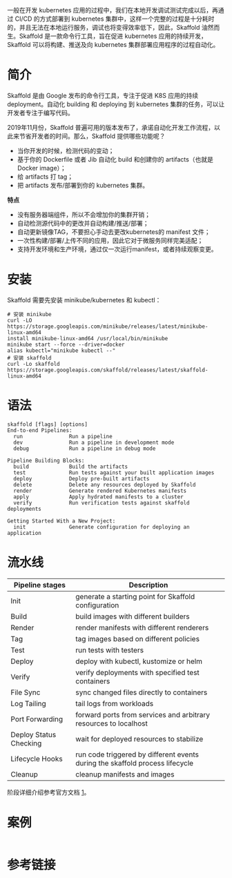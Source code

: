 一般在开发 kubernetes 应用的过程中，我们在本地开发调试测试完成以后，再通过 CI/CD 的方式部署到 kubernetes 集群中，这样一个完整的过程是十分耗时的，并且无法在本地运行服务，调试也将变得效率低下，因此，Skaffold 油然而生。Skaffold 是一款命令行工具，旨在促进 kubernetes 应用的持续开发，Skaffold 可以将构建、推送及向 kubernetes 集群部署应用程序的过程自动化。

# 简介

Skaffold 是由 Google 发布的命令行工具，专注于促进 K8S 应用的持续 deployment。自动化 building 和 deploying 到 kubernetes 集群的任务，可以让开发者专注于编写代码。

2019年11月份，Skaffold 普遍可用的版本发布了，承诺自动化开发工作流程，以此来节省开发者的时间。那么，Skaffold 提供哪些功能呢？

- 当你开发的时候，检测代码的变动；
- 基于你的 Dockerfile 或者 Jib 自动化 build 和创建你的 artifacts（也就是 Docker image）；
- 给 artifacts 打 tag；
- 把 artifacts 发布/部署到你的 kubernetes 集群。

**特点**

- 没有服务器端组件，所以不会增加你的集群开销；
- 自动检测源代码中的更改并自动构建/推送/部署；
- 自动更新镜像TAG，不要担心手动去更改kubernetes的 manifest 文件；
- 一次性构建/部署/上传不同的应用，因此它对于微服务同样完美适配；
- 支持开发环境和生产环境，通过仅一次运行manifest，或者持续观察变更。

# 安装

Skaffold 需要先安装 minikube/kubernetes 和 kubectl：

```shell
# 安装 minikube
curl -LO https://storage.googleapis.com/minikube/releases/latest/minikube-linux-amd64
install minikube-linux-amd64 /usr/local/bin/minikube
minikube start --force --driver=docker
alias kubectl="minikube kubectl --"
# 安装 skaffold
curl -Lo skaffold https://storage.googleapis.com/skaffold/releases/latest/skaffold-linux-amd64
```

# 语法

```shell
skaffold [flags] [options]
End-to-end Pipelines:
  run               Run a pipeline
  dev               Run a pipeline in development mode
  debug             Run a pipeline in debug mode

Pipeline Building Blocks:
  build             Build the artifacts
  test              Run tests against your built application images
  deploy            Deploy pre-built artifacts
  delete            Delete any resources deployed by Skaffold
  render            Generate rendered Kubernetes manifests
  apply             Apply hydrated manifests to a cluster
  verify            Run verification tests against skaffold deployments

Getting Started With a New Project:
  init              Generate configuration for deploying an application
```

# 流水线

| **Pipeline stages**    | **Description**                                              |
| ---------------------- | ------------------------------------------------------------ |
| Init                   | generate a starting point for Skaffold configuration         |
| Build                  | build images with different builders                         |
| Render                 | render manifests with different renderers                    |
| Tag                    | tag images based on different policies                       |
| Test                   | run tests with testers                                       |
| Deploy                 | deploy with kubectl, kustomize or helm                       |
| Verify                 | verify deployments with specified test containers            |
| File Sync              | sync changed files directly to containers                    |
| Log Tailing            | tail logs from workloads                                     |
| Port Forwarding        | forward ports from services and arbitrary resources to localhost |
| Deploy Status Checking | wait for deployed resources to stabilize                     |
| Lifecycle Hooks        | run code triggered by different events during the skaffold process lifecycle |
| Cleanup                | cleanup manifests and images                                 |

阶段详细介绍参考官方文档 [1]。

# 案例

```yaml

```



# 参考链接

[1]: https://skaffold.dev/docs	"skaffold 官方文档"

